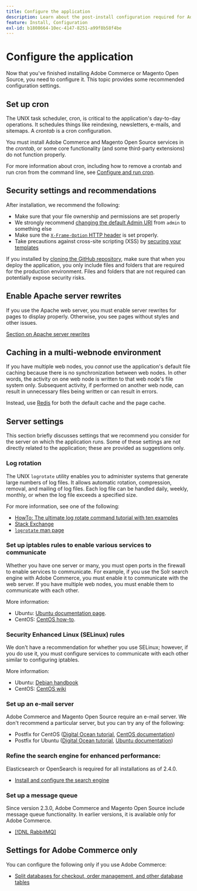 ```yaml
---
title: Configure the application
description: Learn about the post-install configuration required for Adobe Commerce and Magento Open Source on-premises deployments.
feature: Install, Configuration
exl-id: b1808664-10ec-4147-8251-a99f8b58f4be
---
```

# Configure the application

Now that you've finished installing Adobe Commerce or Magento Open Source, you need to configure it. This topic provides some recommended configuration settings.

## Set up cron

The UNIX task scheduler, cron, is critical to the application's day-to-day operations. It schedules things like reindexing, newsletters, e-mails, and sitemaps. A *crontab* is a cron configuration.

You must install Adobe Commerce and Magento Open Source services in the *crontab*, or some core functionality (and some third-party extensions) do not function properly.

For more information about cron, including how to remove a crontab and run cron from the command line, see [Configure and run cron](../../configuration/cli/configure-cron-jobs.md).

## Security settings and recommendations

After installation, we recommend the following:

*  Make sure that your file ownership and permissions are set properly
*  We strongly recommend [changing the default Admin URI](../tutorials/admin-uri.md) from `admin` to something else
*  Make sure the [`X-Frame-Option` HTTP header](../../configuration/security/xframe-options.md) is set properly.
*  Take precautions against cross-site scripting (XSS) by [securing your templates](https://developer.adobe.com/commerce/php/development/security/cross-site-scripting/)

If you installed by [cloning the GitHub repository](https://developer.adobe.com/commerce/contributor/guides/install/clone-repository/), make sure that when you deploy the application, you only include files and folders that are required for the production environment. Files and folders that are not required can potentially expose security risks.

## Enable Apache server rewrites

If you use the Apache web server, you must enable server rewrites for pages to display properly. Otherwise, you see pages without styles and other issues.

[Section on Apache server rewrites](../prerequisites/web-server/apache.md#apache-rewrites-and-htaccess)

## Caching in a multi-webnode environment

If you have multiple web nodes, you *cannot* use the application's default file caching because there is no synchronization between web nodes. In other words, the activity on one web node is written to that web node's file system only. Subsequent activity, if performed on another web node, can result in unnecessary files being written or can result in errors.

Instead, use [Redis](../../configuration/cache/config-redis.md) for both the default cache and the page cache.

## Server settings

This section briefly discusses settings that we recommend you consider for the server on which the application runs. Some of these settings are not directly related to the application; these are provided as suggestions only.

### Log rotation

The UNIX `logrotate` utility enables you to administer systems that generate large numbers of log files. It allows automatic rotation, compression, removal, and mailing of log files. Each log file can be handled daily, weekly, monthly, or when the log file exceeds a specified size.

For more information, see one of the following:

*  [HowTo: The ultimate log rotate command tutorial with ten examples](https://www.thegeekstuff.com/2010/07/logrotate-examples)
*  [Stack Exchange](https://unix.stackexchange.com/questions/85662/how-to-properly-automatically-manually-rotate-log-files-for-production-rails-app)
*  [`logrotate` man page](https://linuxconfig.org/logrotate-8-manual-page)

### Set up iptables rules to enable various services to communicate

Whether you have one server or many, you must open ports in the firewall to enable services to communicate. For example, if you use the Solr search engine with Adobe Commerce, you must enable it to communicate with the web server. If you have multiple web nodes, you must enable them to communicate with each other.

More information:

*  Ubuntu: [Ubuntu documentation page](https://help.ubuntu.com/community/IptablesHowTo).
*  CentOS: [CentOS how-to](https://wiki.centos.org/HowTos/Network/IPTables).

### Security Enhanced Linux (SELinux) rules

We don't have a recommendation for whether you use SELinux; however, if you do use it, you must configure services to communicate with each other similar to configuring iptables.

More information:

*  Ubuntu: [Debian handbook](https://debian-handbook.info/browse/stable/sect.selinux.html)
*  CentOS: [CentOS wiki](https://wiki.centos.org/HowTos/SELinux)

### Set up an e-mail server

Adobe Commerce and Magento Open Source require an e-mail server. We don't recommend a particular server, but you can try any of the following:

*  Postfix for CentOS ([Digital Ocean tutorial](https://www.digitalocean.com/community/tutorials/how-to-install-postfix-on-centos-6), [CentOS documentation](https://www.centos.org))
*  Postfix for Ubuntu ([Digital Ocean tutorial](https://www.digitalocean.com/community/tutorials/how-to-install-and-setup-postfix-on-ubuntu-14-04), [Ubuntu documentation](https://help.ubuntu.com/community/MailServer))

### Refine the search engine for enhanced performance:

Elasticsearch or OpenSearch is required for all installations as of 2.4.0.

*  [Install and configure the search engine](../../configuration/search/overview-search.md)

### Set up a message queue

Since version 2.3.0, Adobe Commerce and Magento Open Source include message queue functionality. In earlier versions, it is available only for Adobe Commerce.

*  [[!DNL RabbitMQ]](../../configuration/queues/message-queue-framework.md)

## Settings for Adobe Commerce only

You can configure the following only if you use Adobe Commerce:

*  [Split databases for checkout, order management, and other database tables](../../configuration/storage/multi-master.md)
